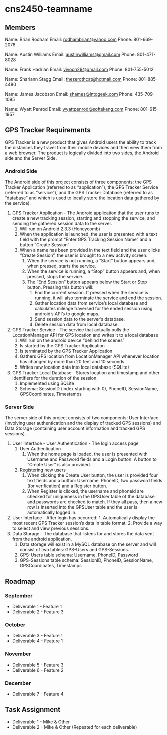 cns2450-teamname
==============

Members
-----------

Name: Brian Rodham
Email: rodhambrian@yahoo.com
Phone: 801-669-2078

Name: Austin Williams
Email: austinwilliams@gmail.com
Phone: 801-471-8028

Name: Frank Hadrian
Email: vivoon29@gmail.com
Phone: 801-755-5012

Name: Shariann Stagg
Email: thezerothcat@hotmail.com
Phone: 801-885-4480

Name: James Jacobson
Email: shames@intogeek.com
Phone: 435-709-1095

Name: Wyatt Penrod
Email: wyattpenrod@softekeng.com
Phone: 801-615-1957

GPS Tracker Requirements
----------------

GPS Tracker is a new product that gives Android users the ability to track the distances they travel from their mobile devices and then view them from a web browser. The product is logically divided into two sides, the Android side and the Server Side.

### Android Side
The Android side of this project consists of three components: the GPS Tracker Application (referred to as “application”), the GPS Tracker Service (referred to as “service”), and the GPS Tracker Database (referred to as “database” and which is used to locally store the location data gathered by the service).

1. GPS Tracker Application - The Android application that the user runs to create a new tracking session, starting and stopping the service, and sending the gathered session data to the server.
    1. Will run on Android 2.3.3 (Honeycomb)
    2. When the application is launched, the user is presented with a text field with the prompt “Enter GPS Tracking Session Name” and a button “Create Session”
    3. When a name has been provided in the text field and the user clicks “Create Session”, the user is brought to a new activity screen:
        1. When the service is not running, a “Start” button appears and, when pressed, starts the service.
        2. When the service is running, a “Stop” button appears and, when pressed, stops the service.
        3. The “End Session” button appears below the Start or Stop button. Pressing this button will:
            1. End the current session. If pressed when the service is running, it will also terminate the service and end the session.
            2. Gather location data from service’s local database and calculates mileage traversed for the ended session using android’s API’s to google maps.
            3. Send session data to the server’s database.
            4. Delete session data from local database. 
2. GPS Tracker Service - The service that actually polls the LocationManager API for GPS location and writes it to a local database
    1. Will run on the android device “behind the scenes”
    2. Is started by the GPS Tracker Application
    3. Is terminated by the GPS Tracker Application
    4. Gathers GPS location from LocationManager API whenever location has changed by more than 20 feet and 10 seconds.
    5. Writes new location data into local database (SQLite)
3. GPS Tracker Local Database - Stores location and timestamp and other identifiers for the duration of the session.
    1. Implemented using SQLite
    2. Schema: SessionID (index starting with 0), PhoneID, SessionName, GPSCoordinates, Timestamps

### Server Side
The server side of this project consists of two components: User Interface (involving user authentication and the display of tracked GPS sessions) and Data Storage (containing user account information and tracked GPS sessions).

1. User Interface - User Authentication - The login access page
    1. User Authentication
        1. When the home page is loaded, the user is presented with Username and Password fields and a Login button. A button to “Create User” is also provided.
    2. Registering new users
        1. When clicking the Create User button, the user is provided four text fields and a button: Username, PhoneID, two password fields (for verification) and a Register button.
        2. When Register is clicked, the username and phoneid are checked for uniqueness in the GPSUser table of the database and passwords are checked to match. If they all pass, then a new row is inserted into the GPSUser table and the user is automatically logged in.
2. User Interface - After login has occurred:
        1. Automatically display the most recent GPS Tracker session’s data in table format.
        2. Provide a way to select and view previous sessions.
3. Data Storage - The database that listens for and stores the data sent from the android application.
    1. Data storage will exist in a MySQL database on the server and will consist of two tables: GPS-Users and GPS-Sessions.
    2. GPS-Users table schema: Username, PhoneID, Password
    3. GPS-Sessions table schema: SessionID, PhoneID, SessionName, GPSCoordinates, Timestamps

Roadmap
-------------------

### September
* Deliverable 1 - Feature 1
* Deliverable 2 - Feature 3

### October
* Deliverable 3 - Feature 1
* Deliverable 4 - Feature 1

### November
* Deliverable 5 - Feature 3
* Deliverable 6 - Feature 2

### December
* Deliverable 7 - Feature 4
 
Task Assignment
------------------

* Deliverable 1 - Mike & Other
* Deliverable 2 - Mike & Other
(Repeated for each deliverable)